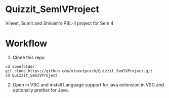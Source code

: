 # Quizzit_SemIVProject
Vineet, Sumit and Shivam's PBL-II project for Sem 4



# Workflow

1. Clone this repo
```
cd somefolder
git clone https://github.com/vineetprash/Quizzit_SemIVProject.git
cd Quizzit_SemIVProject

```
2. Open in VSC and install Language support for java extension in VSC and optionally prettier for Java.
